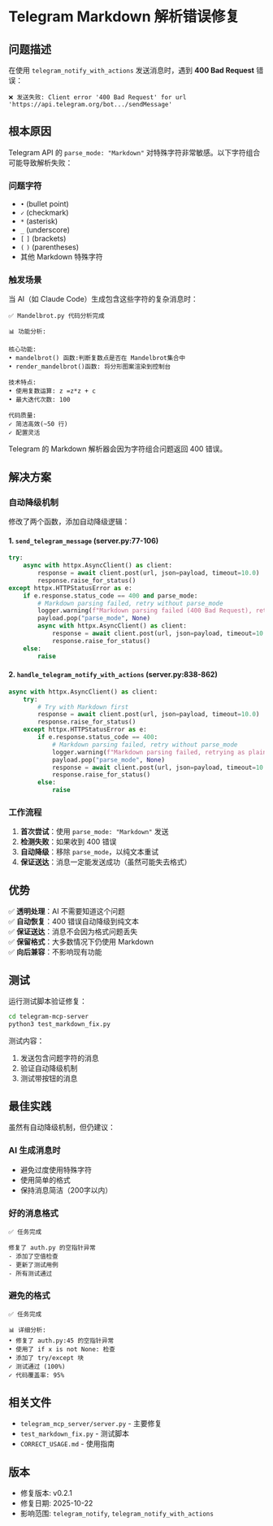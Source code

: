 # Telegram Markdown 解析错误修复

## 问题描述

在使用 `telegram_notify_with_actions` 发送消息时，遇到 **400 Bad Request** 错误：

```
❌ 发送失败: Client error '400 Bad Request' for url 
'https://api.telegram.org/bot.../sendMessage'
```

## 根本原因

Telegram API 的 `parse_mode: "Markdown"` 对特殊字符非常敏感。以下字符组合可能导致解析失败：

### 问题字符
- `•` (bullet point)
- `✓` (checkmark)
- `*` (asterisk)
- `_` (underscore)
- `[` `]` (brackets)
- `(` `)` (parentheses)
- 其他 Markdown 特殊字符

### 触发场景
当 AI（如 Claude Code）生成包含这些字符的复杂消息时：

```
✅ Mandelbrot.py 代码分析完成

📊 功能分析:

核心功能:
• mandelbrot() 函数:判断复数点是否在 Mandelbrot集合中
• render_mandelbrot()函数: 将分形图案渲染到控制台

技术特点:
• 使用复数运算: z =z*z + c
• 最大迭代次数: 100

代码质量:
✓ 简洁高效(~50 行)
✓ 配置灵活
```

Telegram 的 Markdown 解析器会因为字符组合问题返回 400 错误。

## 解决方案

### 自动降级机制

修改了两个函数，添加自动降级逻辑：

#### 1. `send_telegram_message` (server.py:77-106)

```python
try:
    async with httpx.AsyncClient() as client:
        response = await client.post(url, json=payload, timeout=10.0)
        response.raise_for_status()
except httpx.HTTPStatusError as e:
    if e.response.status_code == 400 and parse_mode:
        # Markdown parsing failed, retry without parse_mode
        logger.warning(f"Markdown parsing failed (400 Bad Request), retrying as plain text")
        payload.pop("parse_mode", None)
        async with httpx.AsyncClient() as client:
            response = await client.post(url, json=payload, timeout=10.0)
            response.raise_for_status()
    else:
        raise
```

#### 2. `handle_telegram_notify_with_actions` (server.py:838-862)

```python
async with httpx.AsyncClient() as client:
    try:
        # Try with Markdown first
        response = await client.post(url, json=payload, timeout=10.0)
        response.raise_for_status()
    except httpx.HTTPStatusError as e:
        if e.response.status_code == 400:
            # Markdown parsing failed, retry without parse_mode
            logger.warning(f"Markdown parsing failed, retrying as plain text")
            payload.pop("parse_mode", None)
            response = await client.post(url, json=payload, timeout=10.0)
            response.raise_for_status()
        else:
            raise
```

### 工作流程

1. **首次尝试**：使用 `parse_mode: "Markdown"` 发送
2. **检测失败**：如果收到 400 错误
3. **自动降级**：移除 `parse_mode`，以纯文本重试
4. **保证送达**：消息一定能发送成功（虽然可能失去格式）

## 优势

✅ **透明处理**：AI 不需要知道这个问题  
✅ **自动恢复**：400 错误自动降级到纯文本  
✅ **保证送达**：消息不会因为格式问题丢失  
✅ **保留格式**：大多数情况下仍使用 Markdown  
✅ **向后兼容**：不影响现有功能  

## 测试

运行测试脚本验证修复：

```bash
cd telegram-mcp-server
python3 test_markdown_fix.py
```

测试内容：
1. 发送包含问题字符的消息
2. 验证自动降级机制
3. 测试带按钮的消息

## 最佳实践

虽然有自动降级机制，但仍建议：

### AI 生成消息时
- 避免过度使用特殊字符
- 使用简单的格式
- 保持消息简洁（200字以内）

### 好的消息格式
```
✅ 任务完成

修复了 auth.py 的空指针异常
- 添加了空值检查
- 更新了测试用例
- 所有测试通过
```

### 避免的格式
```
✅ 任务完成

📊 详细分析:
• 修复了 auth.py:45 的空指针异常
• 使用了 if x is not None: 检查
• 添加了 try/except 块
✓ 测试通过 (100%)
✓ 代码覆盖率: 95%
```

## 相关文件

- `telegram_mcp_server/server.py` - 主要修复
- `test_markdown_fix.py` - 测试脚本
- `CORRECT_USAGE.md` - 使用指南

## 版本

- 修复版本: v0.2.1
- 修复日期: 2025-10-22
- 影响范围: `telegram_notify`, `telegram_notify_with_actions`
